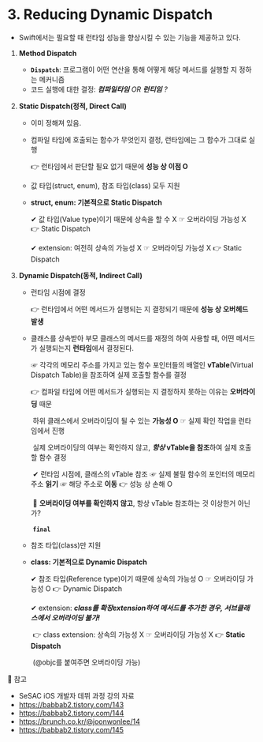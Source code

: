 # 3. Reducing Dynamic Dispatch

- Swift에서는 필요할 때 런타임 성능을 향상시킬 수 있는 기능을 제공하고 있다.

1. **Method Dispatch**

   - **`Dispatch`**: 프로그램이 어떤 연산을 통해 어떻게 해당 메서드를 실행할 지 정하는 메커니즘
   - 코드 실행에 대한 결정: ***컴파일타임** OR **런티임** ?*

2. **Static Dispatch(정적, Direct Call)**

   - 이미 정해져 있음.

   - 컴파일 타임에 호출되는 함수가 무엇인지 결정, 런타임에는 그 함수가 그대로 실행

     👉 런타임에서 판단할 필요 없기 때문에 **성능 상 이점 O**

   - 값 타입(struct, enum), 참조 타입(class) 모두 지원

   - **struct, enum: 기본적으로 Static Dispatch**

     ✔︎ 값 타입(Value type)이기 때문에 상속을 할 수 X ☞ 오버라이딩 가능성 X 👉 Static Dispatch

     ✔︎ extension: 여전히 상속의 가능성 X ☞ 오버라이딩 가능성 X 👉 Static Dispatch

3. **Dynamic Dispatch(동적, Indirect Call)**

   - 런타임 시점에 결정

     👉 런타임에서 어떤 메서드가 실행되는 지 결정되기 때문에 **성능 상 오버헤드 발생**

   - 클래스를 상속받아 부모 클래스의 메서드를 재정의 하여 사용할 때, 어떤 메서드가 실행되는지 **런타임**에서 결정된다.

     ☞ 각각의 메모리 주소를 가지고 있는 함수 포인터들의 배열인 **vTable**(Virtual Dispatch Table)을 참조하여 실제 호출할 함수를 결정

     👉 컴파일 타임에 어떤 메서드가 실행되는 지 결정하지 못하는 이유는 **오버라이딩** 때문

     ​	 하위 클래스에서 오버라이딩이 될 수 있는 **가능성 O** ☞ 실제 확인 작업을 런타임에서 진행

     ​	 실제 오버라이딩의 여부는 확인하지 않고, ***항상*  vTable을 참조**하여 실제 호출할 함수 결정

     ​	 ✔︎ 런타임 시점에, 클래스의 vTable 참조 ☞ 실제 불릴 함수의 포인터의 메모리 주소 **읽기** ☞  해당 주소로 **이동** 👉 성능 상 손해 O

     ​	 🙋 **오버라이딩 여부를 확인하지 않고**, 항상 vTable 참조하는 것 이상한거 아닌가?

     ​			**`final`**

   - 참조 타입(class)만 지원

   - **class: 기본적으로 Dynamic Dispatch**

     ✔︎ 참조 타입(Reference type)이기 때문에 상속의 가능성 O ☞ 오버라이딩 가능성 O 👉 Dynamic Dispatch

     ✔︎ extension: ***class를 확장extension하여 메서드를 추가한 경우, 서브클래스에서 오버라이딩 불가!***

     ​	👉 class extension: 상속의 가능성 X ☞ 오버라이딩 가능성 X 👉 **Static Dispatch**

     ​			(@objc를 붙여주면 오버라이딩 가능)

     

🔖 참고

- SeSAC iOS 개발자 데뷔 과정 강의 자료
- https://babbab2.tistory.com/143
- https://babbab2.tistory.com/144
- https://brunch.co.kr/@joonwonlee/14
- https://babbab2.tistory.com/145
